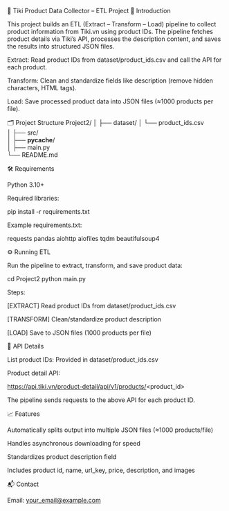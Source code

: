 🛒 Tiki Product Data Collector – ETL Project
🚀 Introduction

This project builds an ETL (Extract – Transform – Load) pipeline to collect product information from Tiki.vn using product IDs.
The pipeline fetches product details via Tiki’s API, processes the description content, and saves the results into structured JSON files.

Extract: Read product IDs from dataset/product_ids.csv and call the API for each product.

Transform: Clean and standardize fields like description (remove hidden characters, HTML tags).

Load: Save processed product data into JSON files (≈1000 products per file).

🗂 Project Structure
Project2/
│
├── dataset/
│   └── product_ids.csv           
│
├── src/                          
│
├── __pycache__/                 
│
├── main.py                       
└── README.md                     

🛠 Requirements

Python 3.10+

Required libraries:

pip install -r requirements.txt


Example requirements.txt:

requests
pandas
aiohttp
aiofiles
tqdm
beautifulsoup4

⚙️ Running ETL

Run the pipeline to extract, transform, and save product data:

cd Project2
python main.py


Steps:

[EXTRACT] Read product IDs from dataset/product_ids.csv

[TRANSFORM] Clean/standardize product description

[LOAD] Save to JSON files (1000 products per file)

📡 API Details

List product IDs: Provided in dataset/product_ids.csv

Product detail API:

https://api.tiki.vn/product-detail/api/v1/products/<product_id>


The pipeline sends requests to the above API for each product ID.

📈 Features

Automatically splits output into multiple JSON files (≈1000 products/file)

Handles asynchronous downloading for speed

Standardizes product description field

Includes product id, name, url_key, price, description, and images

📬 Contact

Email: your_email@example.com

